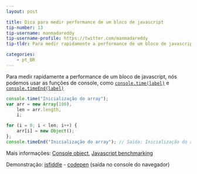 ```yaml
---
layout: post

title: Dica para medir performance de um bloco de javascript
tip-number: 13
tip-username: manmadareddy
tip-username-profile: https://twitter.com/manmadareddy
tip-tldr: Para medir rapidamente a performance de um bloco de javascript, nós podemos usar as funções de console, como `console.time(label)` e `console.timeEnd(label)`

categories:
    - pt_BR
---
```


Para medir rapidamente a performance de um bloco de javascript, nós podemos usar as funções de console, como [`console.time(label)`](https://developer.chrome.com/devtools/docs/console-api#consoletimelabel) e [`console.timeEnd(label)`](https://developer.chrome.com/devtools/docs/console-api#consoletimeendlabel)

```javascript
console.time("Inicialização do array");
var arr = new Array(100),
    len = arr.length,
    i;

for (i = 0; i < len; i++) {
    arr[i] = new Object();
};
console.timeEnd("Inicialização do array"); // Saída: Inicialização do array: 0.711ms
```

Mais informações:
[Console object](https://github.com/DeveloperToolsWG/console-object),
[Javascript benchmarking](https://mathiasbynens.be/notes/javascript-benchmarking)

Demonstração: [jsfiddle](https://jsfiddle.net/meottb62/) - [codepen](http://codepen.io/anon/pen/JGJPoa) (saída no console do navegador)
